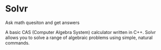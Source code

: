 # Solvr
Ask math quesiton and get answers

A basic CAS (Computer Algebra System) calculator written in C++. Solvr allows you to solve a range of algebraic problems using simple, natural commands.
